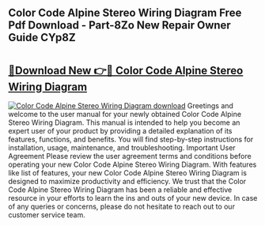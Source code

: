 ## Color Code Alpine Stereo Wiring Diagram Free Pdf Download - Part-8Zo New Repair Owner Guide CYp8Z

# <h2><a href="http://dfqj02.blite.top/?on=Color+Code+Alpine+Stereo+Wiring+Diagram">🔗Download New 👉🔴 Color Code Alpine Stereo Wiring Diagram</a></h2>

[![Color Code Alpine Stereo Wiring Diagram download](https://i.imgur.com/lujVjoI.png)](http://dfqj02.blite.top/?on=Color+Code+Alpine+Stereo+Wiring+Diagram)
Greetings and welcome to the user manual for your newly obtained Color Code Alpine Stereo Wiring Diagram. This manual is intended to help you become an expert user of your product by providing a detailed explanation of its features, functions, and benefits. You will find step-by-step instructions for installation, usage, maintenance, and troubleshooting. Important User Agreement Please review the user agreement terms and conditions before operating your new Color Code Alpine Stereo Wiring Diagram. With features like list of features, your new Color Code Alpine Stereo Wiring Diagram is designed to maximize productivity and efficiency. We trust that the Color Code Alpine Stereo Wiring Diagram has been a reliable and effective resource in your efforts to learn the ins and outs of your new device. In case of any queries or concerns, please do not hesitate to reach out to our customer service team.
